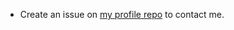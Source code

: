 - Create an issue on [my profile repo](https://github.com/FountainOfInk/FountainOfInk) to contact me.
